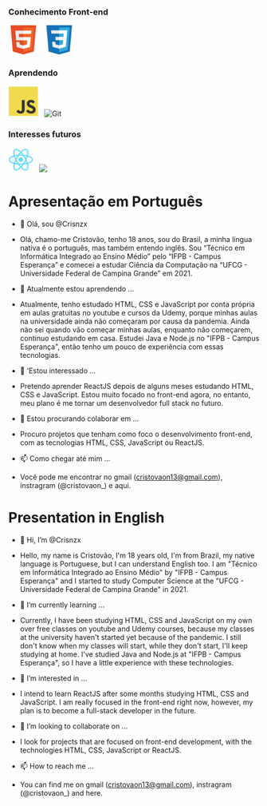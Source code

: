 ### Conhecimento Front-end
<img src="https://raw.githubusercontent.com/devicons/devicon/master/icons/html5/html5-original.svg" alt="HTML" width="60"> &nbsp;
<img src="https://raw.githubusercontent.com/devicons/devicon/master/icons/css3/css3-original.svg" alt="CSS" width="60"> &nbsp;

### Aprendendo
<img src="https://raw.githubusercontent.com/devicons/devicon/master/icons/javascript/javascript-original.svg" alt="JavaScript" width="60"> &nbsp;
<img src="https://upload.wikimedia.org/wikipedia/commons/thumb/3/3f/Git_icon.svg/97px-Git_icon.svg.png" alt="Git" width="60"> &nbsp;

### Interesses futuros
<img src="https://raw.githubusercontent.com/devicons/devicon/master/icons/react/react-original.svg" width="50"> &nbsp;
<img src="https://cdn.iconscout.com/icon/free/png-512/node-js-1-1174935.png" width="50"> &nbsp;

# Apresentação em Português

- 👋 Olá, sou @Crisnzx

- Olá, chamo-me Cristovão, tenho 18 anos, sou do Brasil, a minha língua nativa é o português, mas também entendo inglês. Sou “Técnico em Informática Integrado ao Ensino Médio” pelo “IFPB - Campus Esperança” e comecei a estudar Ciência da Computação na “UFCG - Universidade Federal de Campina Grande” em 2021.

- 🌱 Atualmente estou aprendendo ...

- Atualmente, tenho estudado HTML, CSS e JavaScript por conta própria em aulas gratuitas no youtube e cursos da Udemy, porque minhas aulas na universidade ainda não começaram por causa da pandemia. Ainda não sei quando vão começar minhas aulas, enquanto não começarem, continuo estudando em casa. Estudei Java e Node.js no "IFPB - Campus Esperança", então tenho um pouco de experiência com essas tecnologias.

- 👀 'Estou interessado ...

- Pretendo aprender ReactJS depois de alguns meses estudando HTML, CSS e JavaScript. Estou muito focado no front-end agora, no entanto, meu plano é me tornar um desenvolvedor full stack no futuro.

- 💞️ Estou procurando colaborar em ...

- Procuro projetos que tenham como foco o desenvolvimento front-end, com as tecnologias HTML, CSS, JavaScript ou ReactJS.

- 📫 Como chegar até mim ...

- Você pode me encontrar no gmail (cristovaon13@gmail.com), instragram (@cristovaon_) e aqui.


# Presentation in English
- 👋 Hi, I’m @Crisnzx 
- Hello, my name is Cristovão,  I'm 18 years old, I'm from Brazil, my native language is Portuguese, but I can understand English too. I am "Técnico em Informática Integrado ao Ensino Médio" by "IFPB - Campus Esperança" and I started to study Computer Science at the "UFCG - Universidade Federal de Campina Grande" in 2021.

- 🌱 I’m currently learning ...
- Currently, I have been studying HTML, CSS and JavaScript on my own over free classes on youtube and Udemy courses, because my classes at the university haven't started yet because of the pandemic. I still don't know when my classes will start, while they don't start, I'll keep studying at home. I've studied Java and Node.js at "IFPB - Campus Esperança", so I have a little experience with these technologies.

- 👀 I’m interested in ...
- I intend to learn ReactJS after some months studying HTML, CSS and JavaScript. I am really focused in the front-end right now, however, my plan is to become a full-stack developer in the future.

- 💞️ I’m looking to collaborate on ...
- I look for projects that are focused on front-end development, with the technologies HTML, CSS, JavaScript or ReactJS.

- 📫 How to reach me ...
- You can find me on gmail (cristovaon13@gmail.com), instragram (@cristovaon_) and here.
<!---
Crisnzx/Crisnzx is a ✨ special ✨ repository because its `README.md` (this file) appears on your GitHub profile.
You can click the Preview link to take a look at your changes.
--->

